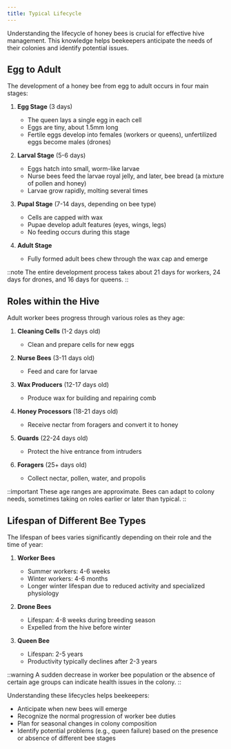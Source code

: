 ```yaml
---
title: Typical Lifecycle
---
```


Understanding the lifecycle of honey bees is crucial for effective hive management. This knowledge helps beekeepers anticipate the needs of their colonies and identify potential issues.


## Egg to Adult

The development of a honey bee from egg to adult occurs in four main stages:

1. **Egg Stage** (3 days)
   - The queen lays a single egg in each cell
   - Eggs are tiny, about 1.5mm long
   - Fertile eggs develop into females (workers or queens), unfertilized eggs become males (drones)

2. **Larval Stage** (5-6 days)
   - Eggs hatch into small, worm-like larvae
   - Nurse bees feed the larvae royal jelly, and later, bee bread (a mixture of pollen and honey)
   - Larvae grow rapidly, molting several times

3. **Pupal Stage** (7-14 days, depending on bee type)
   - Cells are capped with wax
   - Pupae develop adult features (eyes, wings, legs)
   - No feeding occurs during this stage

4. **Adult Stage**
   - Fully formed adult bees chew through the wax cap and emerge

::note
The entire development process takes about 21 days for workers, 24 days for drones, and 16 days for queens.
::

## Roles within the Hive

Adult worker bees progress through various roles as they age:


1. **Cleaning Cells** (1-2 days old)
   - Clean and prepare cells for new eggs

2. **Nurse Bees** (3-11 days old)
   - Feed and care for larvae

3. **Wax Producers** (12-17 days old)
   - Produce wax for building and repairing comb

4. **Honey Processors** (18-21 days old)
   - Receive nectar from foragers and convert it to honey

5. **Guards** (22-24 days old)
   - Protect the hive entrance from intruders

6. **Foragers** (25+ days old)
   - Collect nectar, pollen, water, and propolis

::important
These age ranges are approximate. Bees can adapt to colony needs, sometimes taking on roles earlier or later than typical.
::

## Lifespan of Different Bee Types

The lifespan of bees varies significantly depending on their role and the time of year:

1. **Worker Bees**
   - Summer workers: 4-6 weeks
   - Winter workers: 4-6 months
   - Longer winter lifespan due to reduced activity and specialized physiology

2. **Drone Bees**
   - Lifespan: 4-8 weeks during breeding season
   - Expelled from the hive before winter

3. **Queen Bee**
   - Lifespan: 2-5 years
   - Productivity typically declines after 2-3 years

::warning
A sudden decrease in worker bee population or the absence of certain age groups can indicate health issues in the colony.
::

Understanding these lifecycles helps beekeepers:

- Anticipate when new bees will emerge
- Recognize the normal progression of worker bee duties
- Plan for seasonal changes in colony composition
- Identify potential problems (e.g., queen failure) based on the presence or absence of different bee stages

